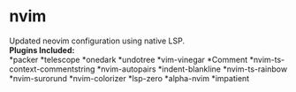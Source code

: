 # nvim
Updated neovim configuration using native LSP.  
**Plugins Included:**  
*packer
*telescope
*onedark
*undotree
*vim-vinegar
*Comment
*nvim-ts-context-commentstring
*nvim-autopairs
*indent-blankline
*nvim-ts-rainbow
*nvim-surorund
*nvim-colorizer
*lsp-zero
*alpha-nvim
*impatient
